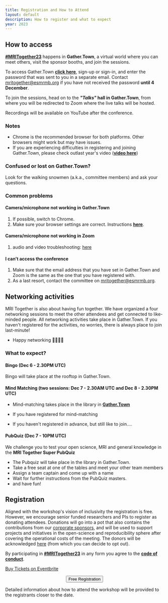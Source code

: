 ```yaml
---
title: Registration and How to Attend
layout: default
description: How to register and what to expect
year: 2023
--- 
```

## How to access

[**#MRITogether23**](https://twitter.com/hashtag/MRITogether23) happens in **Gather.Town**, a virtual world where you can meet others, visit the sponsor booths, and join the sessions. 

To access Gather.Town **[click here](//app.gather.town/app/Rc37K6uzo6Jmgw03/mritogether22)**, sign-up or sign-in, and enter the password that was sent to you in a separate email. Contact [mritogether@esmrmb.org](mailto:mritogether@esmrmb.org) if you have not received the password **until 4 December**.

To join the sessions, head on to the ***"Talks"* hall in Gather.Town**, from where you will be redirected to Zoom where the live talks will be hosted.

Recordings will be available on YouTube after the conference.

### Notes
* Chrome is the recommended browser for both platforms. Other browsers might work but may have issues.
* If you are experiencing difficulties in registering and joining Gather.Town, please check outlast year's video (**[video here](//youtu.be/oK-CFrn4Pjc)**)

### Confused or lost on Gather.Town?
Look for the walking snowmen (a.k.a., committee members) and ask your questions.

### Common problems
#### Camera/microphone not working in Gather.Town
1. If possible, switch to Chrome.
2. Make sure your browser settings are correct. Instructions [**here**](https://support.gather.town/help/browser-system-settings).

#### Camera/microphone not working in Zoom
1. audio and video troubleshooting: [here](https://support.zoom.com/hc/en/category?id=kb_category&kb_category=31293e9a8720391089a37408dabb35b8)


#### I can’t access the conference
1. Make sure that the email address that you have set in Gather.Town and Zoom is the same as the one that you have registered with.
2. As a last resort, contact the committee on [mritogether@esmrmb.org](mailto:mritogether@esmrmb.org).

<a id="matching_details"></a>
## Networking activities
MRI Together is also about having fun together. We have organized a four networking sessions to meet the other attendees and get connected to like-minded people.
All networking activities take place in Gather.Town. If you haven't registered for the activities, no worries, there is always place to join last-minute!
* Happy networking 🫱🏿‍🫲🏽 

### What to expect?
#### Bingo (Dec 6 - 2.30PM UTC)
Bingo will take place at the rooftop in Gather.Town.



#### Mind Matching (two sessions: Dec 7 - 2.30AM UTC and Dec 8 - 2.30PM UTC)

* Mind-matching takes place in the library in **[Gather.Town](https://app.gather.town/app/Rc37K6uzo6Jmgw03/mritogether22)**

* If you have registered for mind-matching

* If you haven't registered in advance, but still like to join....

#### PubQuiz (Dec 7 - 10PM UTC)
We challenge you to test your open science, MRI and general knowledge in the **MRI Together Super PubQuiz**

* The Pubquiz will take place in the library in Gather.Town.
* Take a free seat at one of the tables and meet your other team members
* Assign a team captain and come up with a name
* Wait for further instructions from the PubQuiz masters. 
* and have fun!

## Registration

Aligned with the workshop's vision of inclusivity the registration is free. However, we encourage senior funded researchers and PIs to register as donating attendees. 
Donations will go into a pot that also contains the contributions from our [corporate sponsors](/23m/sponsors), and will be used to support projects and initiatives in the open-science and reproducibility sphere after covering the operational costs of the meeting. 
The donors will be acknowledged [here](/23m/sponsors) (from which you can decide to opt out).

By participating in [**#MRITogether23**](https://twitter.com/hashtag/MRITogether) in any form you agree to the [**code of conduct**](/CODE_OF_CONDUCT).

<!-- Noscript content for added SEO -->
<noscript><a href="https://www.eventbrite.co.uk/e/mri-together-2023-tickets-750597355897" rel="noopener noreferrer" target="_blank">Buy Tickets on Eventbrite</a></noscript>
<!-- You can customize this button any way you like -->

<div style="text-align: center; width; 100%">
<button id="eventbrite-widget-modal-trigger-750597355897" type="button" class="shadow_button">Free Registration</button>
</div>

Detailed information about how to attend the workshop will be provided to the registrants closer to the date.

<script src="https://www.eventbrite.com/static/widgets/eb_widgets.js"></script>

<script type="text/javascript">
    var exampleCallback = function() {
        console.log('Order complete!');
    };

    window.EBWidgets.createWidget({
        widgetType: 'checkout',
        eventId: '750597355897',
        modal: true,
        modalTriggerElementId: 'eventbrite-widget-modal-trigger-750597355897',
        onOrderComplete: exampleCallback
    });
</script>
